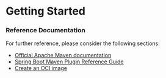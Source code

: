 # Getting Started

### Reference Documentation

For further reference, please consider the following sections:

* [Official Apache Maven documentation](https://maven.apache.org/guides/index.html)
* [Spring Boot Maven Plugin Reference Guide](https://docs.spring.io/spring-boot/docs/2.4.2-SNAPSHOT/maven-plugin/reference/html/)
* [Create an OCI image](https://docs.spring.io/spring-boot/docs/2.4.2-SNAPSHOT/maven-plugin/reference/html/#build-image)

